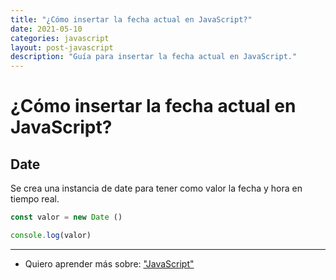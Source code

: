 ```yaml
---
title: "¿Cómo insertar la fecha actual en JavaScript?"
date: 2021-05-10
categories: javascript
layout: post-javascript
description: "Guía para insertar la fecha actual en JavaScript."
---
```


# ¿Cómo insertar la fecha actual en JavaScript?

## Date
Se crea una instancia de date para tener como valor la fecha y hora en tiempo real.

````js
const valor = new Date ()

console.log(valor)
````

***

- Quiero aprender más sobre: ["JavaScript"](../00/javascript)

